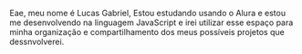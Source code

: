 Eae, meu nome é Lucas Gabriel, Estou estudando usando o Alura e estou me desenvolvendo na linguagem JavaScript e irei utilizar esse espaço para minha organização e compartilhamento dos meus possíveis projetos que dessnvolverei.
